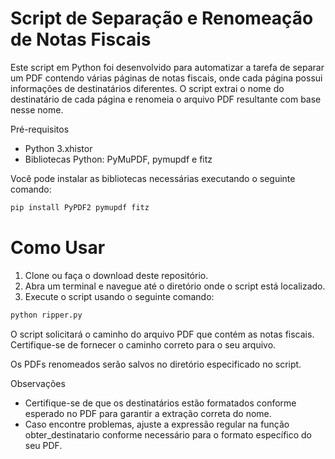 # Script de Separação e Renomeação de Notas Fiscais

Este script em Python foi desenvolvido para automatizar a tarefa de separar um PDF contendo várias páginas de notas fiscais, onde cada página possui informações de destinatários diferentes. O script extrai o nome do destinatário de cada página e renomeia o arquivo PDF resultante com base nesse nome.

Pré-requisitos
- Python 3.xhistor
- Bibliotecas Python: PyMuPDF, pymupdf e fitz

Você pode instalar as bibliotecas necessárias executando o seguinte comando:

```bash
pip install PyPDF2 pymupdf fitz
```

# Como Usar

1. Clone ou faça o download deste repositório.
2. Abra um terminal e navegue até o diretório onde o script está localizado.
3. Execute o script usando o seguinte comando:

```bash
python ripper.py
```

O script solicitará o caminho do arquivo PDF que contém as notas fiscais. Certifique-se de fornecer o caminho correto para o seu arquivo.

Os PDFs renomeados serão salvos no diretório especificado no script.

Observações
- Certifique-se de que os destinatários estão formatados conforme esperado no PDF para garantir a extração correta do nome.
- Caso encontre problemas, ajuste a expressão regular na função obter_destinatario conforme necessário para o formato específico do seu PDF.
